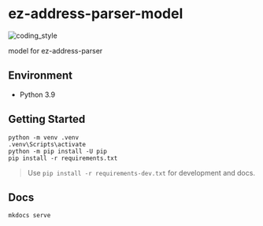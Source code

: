 # ez-address-parser-model

![coding_style](https://img.shields.io/badge/code%20style-black-000000.svg)

model for ez-address-parser

## Environment

- Python 3.9

## Getting Started

    python -m venv .venv
    .venv\Scripts\activate
    python -m pip install -U pip
    pip install -r requirements.txt

> Use `pip install -r requirements-dev.txt` for development and docs.

## Docs

    mkdocs serve
